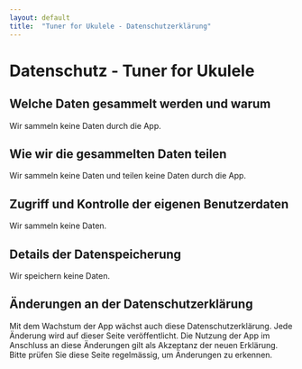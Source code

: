 ```yaml
---
layout: default
title:  "Tuner for Ukulele - Datenschutzerklärung"
---
```


# Datenschutz - Tuner for Ukulele

## Welche Daten gesammelt werden und warum
Wir sammeln keine Daten durch die App.

## Wie wir die gesammelten Daten teilen
Wir sammeln keine Daten und teilen keine Daten durch die App.

## Zugriff und Kontrolle der eigenen Benutzerdaten
Wir sammeln keine Daten.

## Details der Datenspeicherung
Wir speichern keine Daten.

## Änderungen an der Datenschutzerklärung
Mit dem Wachstum der App wächst auch diese Datenschutzerklärung.
Jede Änderung wird auf dieser Seite veröffentlicht.
Die Nutzung der App im Anschluss an diese Änderungen gilt als Akzeptanz der neuen Erklärung.
Bitte prüfen Sie diese Seite regelmässig, um Änderungen zu erkennen.
